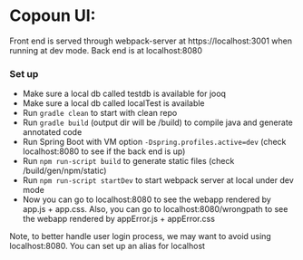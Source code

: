Copoun UI:
=========================

Front end is served through webpack-server at https://localhost:3001 when running at dev mode. Back end is at localhost:8080

### Set up

* Make sure a local db called testdb is available for jooq
* Make sure a local db called localTest is available
* Run `gradle clean` to start with clean repo
* Run `gradle build` (output dir will be /build) to compile java and generate annotated code
* Run Spring Boot with VM option `-Dspring.profiles.active=dev` (check localhost:8080 to see if the back end is up)
* Run `npm run-script build` to generate static files (check /build/gen/npm/static)
* Run `npm run-script startDev` to start webpack server at local under dev mode
* Now you can go to localhost:8080 to see the webapp rendered by app.js + app.css. Also, you can go to localhost:8080/wrongpath to see the webapp rendered by appError.js + appError.css

Note, to better handle user login process, we may want to avoid using localhost:8080. You can set up an alias for localhost
